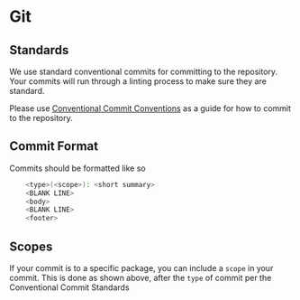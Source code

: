 # Git

## Standards

We use standard conventional commits for committing to the repository. Your commits will run through a linting process to make sure they are standard.

Please use [Conventional Commit Conventions](https://www.conventionalcommits.org/en/v1.0.0-beta.4/#summary) as a guide for how to commit to the repository.

## Commit Format

Commits should be formatted like so

```bash
    <type>(<scope>): <short summary>
    <BLANK LINE>
    <body>
    <BLANK LINE>
    <footer>
```

## Scopes

If your commit is to a specific package, you can include a `scope` in your commit.
This is done as shown above, after the `type` of commit per the Conventional
Commit Standards
